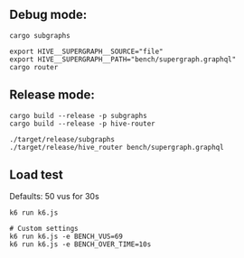 ## Debug mode:

```
cargo subgraphs

export HIVE__SUPERGRAPH__SOURCE="file"
export HIVE__SUPERGRAPH__PATH="bench/supergraph.graphql"
cargo router
```

## Release mode:

```
cargo build --release -p subgraphs
cargo build --release -p hive-router

./target/release/subgraphs
./target/release/hive_router bench/supergraph.graphql
```

## Load test

Defaults: 50 vus for 30s

```
k6 run k6.js

# Custom settings
k6 run k6.js -e BENCH_VUS=69
k6 run k6.js -e BENCH_OVER_TIME=10s
```
